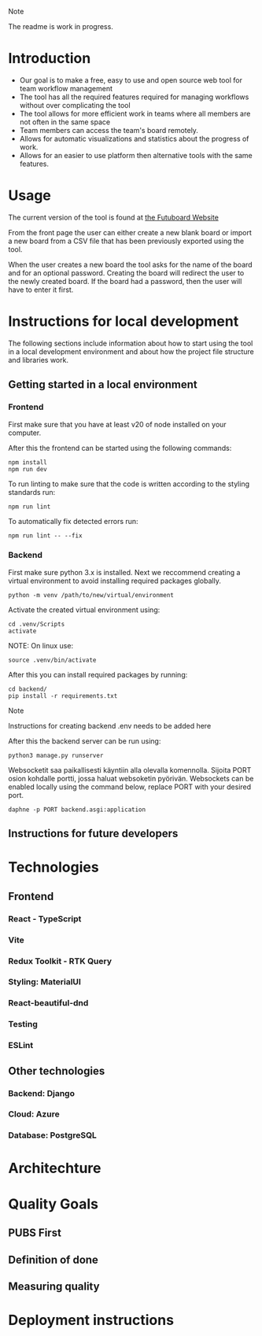 > [!NOTE]
> The readme is work in progress.

# Introduction

* Our goal is to make a free, easy to use and open source web tool for team workflow management
* The tool has all the required features required for managing workflows without over complicating the tool
* The tool allows for more efficient work in teams where all members are not often in the same space
* Team members can access the team's board remotely.
* Allows for automatic visualizations and statistics about the progress of work.
* Allows for an easier to use platform then alternative tools with the same features.

# Usage

The current version of the tool is found at [the Futuboard Website](https://futuboard.live)

From the front page the user can either create a new blank board or import a new board from a CSV file that has been previously exported using the tool.

When the user creates a new board the tool asks for the name of the board and for an optional password. Creating the board will redirect the user to the newly created board. If the board had a password, then the user will have to enter it first.

# Instructions for local development

The following sections include information about how to start using the tool in a local development environment and about how the project file structure and libraries work.

## Getting started in a local environment

### Frontend

First make sure that you have at least v20 of node installed on your computer.

After this the frontend can be started using the following commands:
```
npm install
npm run dev
```
To run linting to make sure that the code is written according to the styling standards run:
```
npm run lint
```
To automatically fix detected errors run:
```
npm run lint -- --fix
```

### Backend

First make sure python 3.x is installed. Next we reccommend creating a virtual environment to avoid installing required packages globally.
```
python -m venv /path/to/new/virtual/environment
```
Activate the created virtual environment using:
```
cd .venv/Scripts
activate
```
NOTE: On linux use:
```
source .venv/bin/activate
```
After this you can install required packages by running:
```
cd backend/
pip install -r requirements.txt
```
> [!NOTE]
> Instructions for creating backend .env needs to be added here

After this the backend server can be run using:
```
python3 manage.py runserver 
```
Websocketit saa paikallisesti käyntiin alla olevalla komennolla. Sijoita PORT osion kohdalle portti, jossa haluat websoketin pyörivän.
Websockets can be enabled locally using the command below, replace PORT with your desired port.
```
daphne -p PORT backend.asgi:application  
```

## Instructions for future developers

# Technologies

## Frontend

### React - TypeScript

### Vite

### Redux Toolkit - RTK Query

### Styling: MaterialUI

### React-beautiful-dnd

### Testing

### ESLint

## Other technologies

### Backend: Django

### Cloud: Azure

### Database: PostgreSQL

# Architechture

# Quality Goals

## PUBS First

## Definition of done

## Measuring quality

# Deployment instructions
